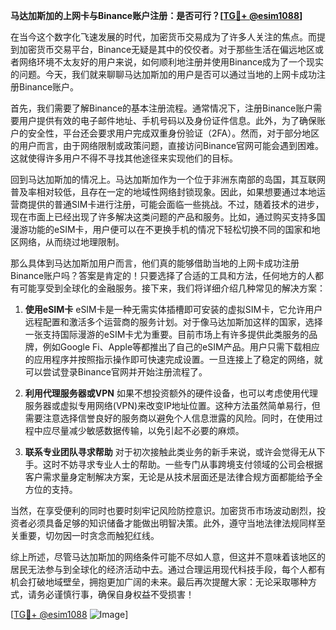 **马达加斯加的上网卡与Binance账户注册：是否可行？[[TG💪+ @esim1088](https://t.me/s/esim1088)]**

在当今这个数字化飞速发展的时代，加密货币交易成为了许多人关注的焦点。而提到加密货币交易平台，Binance无疑是其中的佼佼者。对于那些生活在偏远地区或者网络环境不太友好的用户来说，如何顺利地注册并使用Binance成为了一个现实的问题。今天，我们就来聊聊马达加斯加的用户是否可以通过当地的上网卡成功注册Binance账户。

首先，我们需要了解Binance的基本注册流程。通常情况下，注册Binance账户需要用户提供有效的电子邮件地址、手机号码以及身份证件信息。此外，为了确保账户的安全性，平台还会要求用户完成双重身份验证（2FA）。然而，对于部分地区的用户而言，由于网络限制或政策问题，直接访问Binance官网可能会遇到困难。这就使得许多用户不得不寻找其他途径来实现他们的目标。

回到马达加斯加的情况上。马达加斯加作为一个位于非洲东南部的岛国，其互联网普及率相对较低，且存在一定的地域性网络封锁现象。因此，如果想要通过本地运营商提供的普通SIM卡进行注册，可能会面临一些挑战。不过，随着技术的进步，现在市面上已经出现了许多解决这类问题的产品和服务。比如，通过购买支持多国漫游功能的eSIM卡，用户便可以在不更换手机的情况下轻松切换不同的国家和地区网络，从而绕过地理限制。

那么具体到马达加斯加用户而言，他们真的能够借助当地的上网卡成功注册Binance账户吗？答案是肯定的！只要选择了合适的工具和方法，任何地方的人都有可能享受到全球化的金融服务。接下来，我们将详细介绍几种常见的解决方案：

1. **使用eSIM卡**
   eSIM卡是一种无需实体插槽即可安装的虚拟SIM卡，它允许用户远程配置和激活多个运营商的服务计划。对于像马达加斯加这样的国家，选择一张支持国际漫游的eSIM卡尤为重要。目前市场上有许多提供此类服务的品牌，例如Google Fi、Apple等都推出了自己的eSIM产品。用户只需下载相应的应用程序并按照指示操作即可快速完成设置。一旦连接上了稳定的网络，就可以尝试登录Binance官网并开始注册流程了。

2. **利用代理服务器或VPN**
   如果不想投资额外的硬件设备，也可以考虑使用代理服务器或虚拟专用网络(VPN)来改变IP地址位置。这种方法虽然简单易行，但需要注意选择信誉良好的服务商以避免个人信息泄露的风险。同时，在使用过程中应尽量减少敏感数据传输，以免引起不必要的麻烦。

3. **联系专业团队寻求帮助**
   对于初次接触此类业务的新手来说，或许会觉得无从下手。这时不妨寻求专业人士的帮助。一些专门从事跨境支付领域的公司会根据客户需求量身定制解决方案，无论是从技术层面还是法律合规方面都能给予全方位的支持。

当然，在享受便利的同时也要时刻牢记风险防控意识。加密货币市场波动剧烈，投资者必须具备足够的知识储备才能做出明智决策。此外，遵守当地法律法规同样至关重要，切勿因一时贪念而触犯红线。

综上所述，尽管马达加斯加的网络条件可能不尽如人意，但这并不意味着该地区的居民无法参与到全球化的经济活动中去。通过合理运用现代科技手段，每个人都有机会打破地域壁垒，拥抱更加广阔的未来。最后再次提醒大家：无论采取哪种方式，请务必谨慎行事，确保自身权益不受损害！

[[TG💪+ @esim1088](https://t.me/s/esim1088) ![Image](https://i.postimg.cc/4NQfJmqS/Snipaste-2025-05-13-00-14-12.png)]